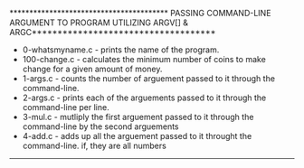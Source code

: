 **************************************** PASSING COMMAND-LINE ARGUMENT TO PROGRAM UTILIZING ARGV[] & ARGC************************************

 * 0-whatsmyname.c - prints the name of the program.
 * 100-change.c - calculates the minimum number of coins to make change for a given  amount of money.
 * 1-args.c - counts the number of arguement passed to it  through the command-line.
 * 2-args.c - prints each of the arguements passed to it  through the command-line per line.
 * 3-mul.c - mutliply the first arguement passed to it  through the command-line by the second arguements
 * 4-add.c - adds up  all  the arguement passed to it  throught the command-line. if, they are all numbers


**********************************************************************************************************************************************
